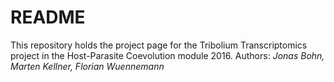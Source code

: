 # README
This repository holds the project page for the Tribolium Transcriptomics project in the Host-Parasite Coevolution module 2016. 
Authors: *Jonas Bohn, Marten Kellner, Florian Wuennemann*
